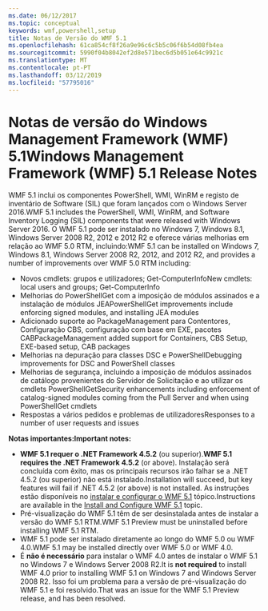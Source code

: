 ```yaml
---
ms.date: 06/12/2017
ms.topic: conceptual
keywords: wmf,powershell,setup
title: Notas de Versão do WMF 5.1
ms.openlocfilehash: 61ca854cf8f26a9e96c6c5b5c06f6b54d08fb4ea
ms.sourcegitcommit: 5990f04b8042ef2d8e571bec6d5b051e64c9921c
ms.translationtype: MT
ms.contentlocale: pt-PT
ms.lasthandoff: 03/12/2019
ms.locfileid: "57795016"
---
```

# <a name="windows-management-framework-wmf-51-release-notes"></a><span data-ttu-id="4a3d6-103">Notas de versão do Windows Management Framework (WMF) 5.1</span><span class="sxs-lookup"><span data-stu-id="4a3d6-103">Windows Management Framework (WMF) 5.1 Release Notes</span></span>

<span data-ttu-id="4a3d6-104">WMF 5.1 inclui os componentes PowerShell, WMI, WinRM e registo de inventário de Software (SIL) que foram lançados com o Windows Server 2016.</span><span class="sxs-lookup"><span data-stu-id="4a3d6-104">WMF 5.1 includes the PowerShell, WMI, WinRM, and Software Inventory Logging (SIL) components that were released with Windows Server 2016.</span></span>
<span data-ttu-id="4a3d6-105">O WMF 5.1 pode ser instalado no Windows 7, Windows 8.1, Windows Server 2008 R2, 2012 e 2012 R2 e oferece várias melhorias em relação ao WMF 5.0 RTM, incluindo:</span><span class="sxs-lookup"><span data-stu-id="4a3d6-105">WMF 5.1 can be installed on Windows 7, Windows 8.1, Windows Server 2008 R2, 2012, and 2012 R2, and provides a number of improvements over WMF 5.0 RTM including:</span></span>

- <span data-ttu-id="4a3d6-106">Novos cmdlets: grupos e utilizadores; Get-ComputerInfo</span><span class="sxs-lookup"><span data-stu-id="4a3d6-106">New cmdlets: local users and groups; Get-ComputerInfo</span></span>
- <span data-ttu-id="4a3d6-107">Melhorias do PowerShellGet com a imposição de módulos assinados e a instalação de módulos JEA</span><span class="sxs-lookup"><span data-stu-id="4a3d6-107">PowerShellGet improvements include enforcing signed modules, and installing JEA modules</span></span>
- <span data-ttu-id="4a3d6-108">Adicionado suporte ao PackageManagement para Contentores, Configuração CBS, configuração com base em EXE, pacotes CAB</span><span class="sxs-lookup"><span data-stu-id="4a3d6-108">PackageManagement added support for Containers, CBS Setup, EXE-based setup, CAB packages</span></span>
- <span data-ttu-id="4a3d6-109">Melhorias na depuração para classes DSC e PowerShell</span><span class="sxs-lookup"><span data-stu-id="4a3d6-109">Debugging improvements for DSC and PowerShell classes</span></span>
- <span data-ttu-id="4a3d6-110">Melhorias de segurança, incluindo a imposição de módulos assinados de catálogo provenientes do Servidor de Solicitação e ao utilizar os cmdlets PowerShellGet</span><span class="sxs-lookup"><span data-stu-id="4a3d6-110">Security enhancements including enforcement of catalog-signed modules coming from the Pull Server and when using PowerShellGet cmdlets</span></span>
- <span data-ttu-id="4a3d6-111">Respostas a vários pedidos e problemas de utilizadores</span><span class="sxs-lookup"><span data-stu-id="4a3d6-111">Responses to a number of user requests and issues</span></span>

<span data-ttu-id="4a3d6-112">**Notas importantes:**</span><span class="sxs-lookup"><span data-stu-id="4a3d6-112">**Important notes:**</span></span>

- <span data-ttu-id="4a3d6-113">**WMF 5.1 requer o .NET Framework 4.5.2** (ou superior).</span><span class="sxs-lookup"><span data-stu-id="4a3d6-113">**WMF 5.1 requires the .NET Framework 4.5.2** (or above).</span></span> <span data-ttu-id="4a3d6-114">Instalação será concluída com êxito, mas os principais recursos irão falhar se a .NET 4.5.2 (ou superior) não está instalado.</span><span class="sxs-lookup"><span data-stu-id="4a3d6-114">Installation will succeed, but key features will fail if .NET 4.5.2 (or above) is not installed.</span></span> <span data-ttu-id="4a3d6-115">As instruções estão disponíveis no [instalar e configurar o WMF 5.1](https://msdn.microsoft.com/powershell/wmf/5.1/install-configure) tópico.</span><span class="sxs-lookup"><span data-stu-id="4a3d6-115">Instructions are available in the [Install and Configure WMF 5.1](https://msdn.microsoft.com/powershell/wmf/5.1/install-configure) topic.</span></span>
- <span data-ttu-id="4a3d6-116">Pré-visualização do WMF 5.1 têm de ser desinstalada antes de instalar a versão do WMF 5.1 RTM.</span><span class="sxs-lookup"><span data-stu-id="4a3d6-116">WMF 5.1 Preview must be uninstalled before installing WMF 5.1 RTM.</span></span>
- <span data-ttu-id="4a3d6-117">WMF 5.1 pode ser instalado diretamente ao longo do WMF 5.0 ou WMF 4.0.</span><span class="sxs-lookup"><span data-stu-id="4a3d6-117">WMF 5.1 may be installed directly over WMF 5.0 or WMF 4.0.</span></span>
- <span data-ttu-id="4a3d6-118">É __não é necessário__ para instalar o WMF 4.0 antes de instalar o WMF 5.1 no Windows 7 e Windows Server 2008 R2.</span><span class="sxs-lookup"><span data-stu-id="4a3d6-118">It is __not required__ to install WMF 4.0 prior to installing WMF 5.1 on Windows 7 and Windows Server 2008 R2.</span></span> <span data-ttu-id="4a3d6-119">Isso foi um problema para a versão de pré-visualização do WMF 5.1 e foi resolvido.</span><span class="sxs-lookup"><span data-stu-id="4a3d6-119">That was an issue for the WMF 5.1 Preview release, and has been resolved.</span></span>
